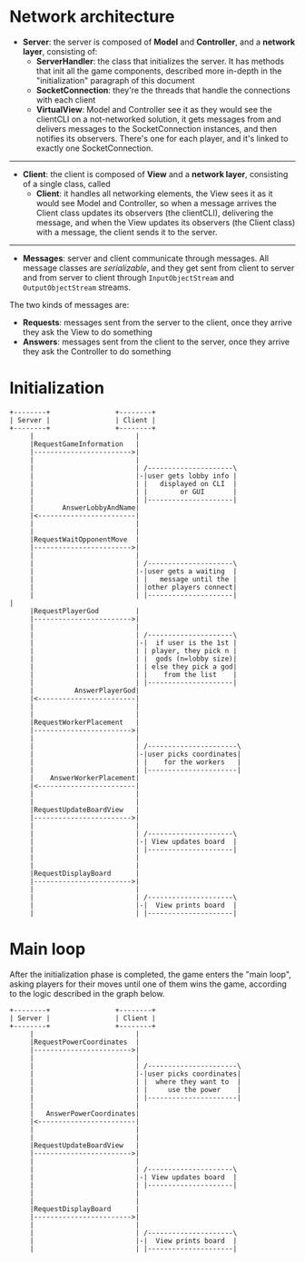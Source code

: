 # Network architecture

* __Server__: the server is composed of __Model__ and __Controller__, and a __network layer__, consisting of:
  + __ServerHandler__: the class that initializes the server. It has methods that init all the game components, described more in-depth in the "initialization" paragraph of this document
  + __SocketConnection__:  they're the threads that handle the connections with each client
  + __VirtualView__: Model and Controller see it as they would see the clientCLI on a not-networked solution, it gets messages from and delivers messages to the SocketConnection instances, and then notifies its observers. There's one for each player, and it's linked to exactly one SocketConnection.
---
* __Client__: the client is composed of __View__ and a __network layer__, consisting of a single class, called
  + __Client__: it handles all networking elements, the View sees it as it would see Model and Controller, so when a message arrives the Client class updates its observers (the clientCLI), delivering the message, and when the View updates its observers (the Client class) with a message, the client sends it to the server.

---

* __Messages__: server and client communicate through messages. All message classes are _serializable_, and they get sent from client to server and from server to client through `InputObjectStream` and `OutputObjectStream` streams.

 The two kinds of messages are:
  + __Requests__: messages sent from the server to the client, once they arrive they ask the View to do something
  + __Answers__: messages sent from the client to the server, once they arrive they ask the Controller to do something

# Initialization

```
+--------+                +--------+
| Server |                | Client |
+--------+                +--------+        
     |                         |
     |RequestGameInformation   |
     |------------------------>|
     |                         |
     |                         | /---------------------\
     |                         |-|user gets lobby info | 
     |                         | |   displayed on CLI  |
     |                         | |        or GUI       |
     |                         | |---------------------|
     |       AnswerLobbyAndName|
     |<------------------------|
     |                         |
     |                         |
     |RequestWaitOpponentMove  |
     |------------------------>|
     |                         |
     |                         | /---------------------\
     |                         |-|user gets a waiting  | 
     |                         | |   message until the |
     |                         | |other players connect|
     |                         | |---------------------|                       |   
     |RequestPlayerGod         |
     |------------------------>|
     |                         |
     |                         | /---------------------\
     |                         |-|  if user is the 1st |
     |                         | | player, they pick n |
     |                         | |  gods (n=lobby size)|
     |                         | | else they pick a god|
     |                         | |    from the list    |
     |                         | |---------------------|
     |          AnswerPlayerGod|
     |<------------------------|
     |                         |
     |                         |
     |RequestWorkerPlacement   |
     |------------------------>|
     |                         |
     |                         | /----------------------\
     |                         |-|user picks coordinates|
     |                         | |    for the workers   |
     |                         | |----------------------|
     |    AnswerWorkerPlacement|
     |<------------------------|
     |                         |
     |                         |
     |RequestUpdateBoardView   |
     |------------------------>|
     |                         |
     |                         | /---------------------\
     |                         |-| View updates board  |
     |                         | |---------------------|
     |                         |
     |                         |
     |RequestDisplayBoard      |
     |------------------------>|
     |                         |
     |                         | /---------------------\
     |                         |-|  View prints board  |
     |                         | |---------------------|

```

# Main loop

After the initialization phase is completed, the game enters the "main loop", asking players for their moves until one of them wins the game, according to the logic described in the graph below.

```
+--------+                +--------+
| Server |                | Client |
+--------+                +--------+        
     |                         |
     |RequestPowerCoordinates  |
     |------------------------>|
     |                         |
     |                         | /----------------------\
     |                         |-|user picks coordinates|
     |                         | |  where they want to  |
     |                         | |     use the power    |
     |                         | |----------------------|
     |                         |
     |   AnswerPowerCoordinates|
     |<------------------------|
     |                         |
     |                         |
     |RequestUpdateBoardView   |
     |------------------------>|
     |                         |
     |                         | /---------------------\
     |                         |-| View updates board  |
     |                         | |---------------------|
     |                         |
     |                         |
     |RequestDisplayBoard      |
     |------------------------>|
     |                         |
     |                         | /---------------------\
     |                         |-|  View prints board  |
     |                         | |---------------------|

```
